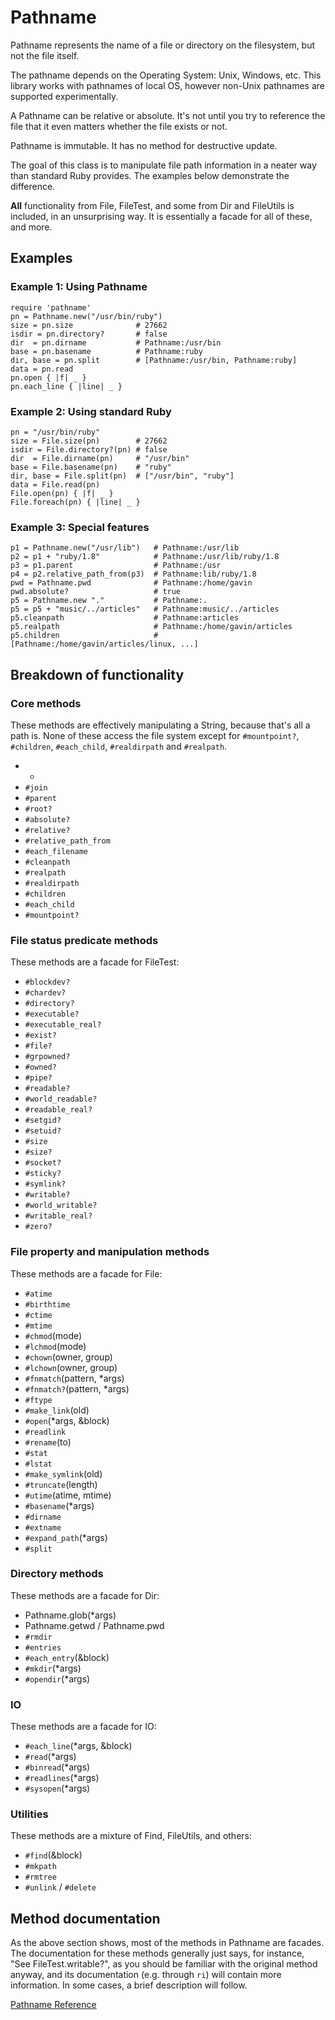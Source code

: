 # Pathname

Pathname represents the name of a file or directory on the filesystem, but not
the file itself.

The pathname depends on the Operating System: Unix, Windows, etc. This library
works with pathnames of local OS, however non-Unix pathnames are supported
experimentally.

A Pathname can be relative or absolute.  It's not until you try to reference
the file that it even matters whether the file exists or not.

Pathname is immutable.  It has no method for destructive update.

The goal of this class is to manipulate file path information in a neater way
than standard Ruby provides.  The examples below demonstrate the difference.

**All** functionality from File, FileTest, and some from Dir and FileUtils is
included, in an unsurprising way.  It is essentially a facade for all of
these, and more.

## Examples

### Example 1: Using Pathname

    require 'pathname'
    pn = Pathname.new("/usr/bin/ruby")
    size = pn.size              # 27662
    isdir = pn.directory?       # false
    dir  = pn.dirname           # Pathname:/usr/bin
    base = pn.basename          # Pathname:ruby
    dir, base = pn.split        # [Pathname:/usr/bin, Pathname:ruby]
    data = pn.read
    pn.open { |f| _ }
    pn.each_line { |line| _ }

### Example 2: Using standard Ruby

    pn = "/usr/bin/ruby"
    size = File.size(pn)        # 27662
    isdir = File.directory?(pn) # false
    dir  = File.dirname(pn)     # "/usr/bin"
    base = File.basename(pn)    # "ruby"
    dir, base = File.split(pn)  # ["/usr/bin", "ruby"]
    data = File.read(pn)
    File.open(pn) { |f| _ }
    File.foreach(pn) { |line| _ }

### Example 3: Special features

    p1 = Pathname.new("/usr/lib")   # Pathname:/usr/lib
    p2 = p1 + "ruby/1.8"            # Pathname:/usr/lib/ruby/1.8
    p3 = p1.parent                  # Pathname:/usr
    p4 = p2.relative_path_from(p3)  # Pathname:lib/ruby/1.8
    pwd = Pathname.pwd              # Pathname:/home/gavin
    pwd.absolute?                   # true
    p5 = Pathname.new "."           # Pathname:.
    p5 = p5 + "music/../articles"   # Pathname:music/../articles
    p5.cleanpath                    # Pathname:articles
    p5.realpath                     # Pathname:/home/gavin/articles
    p5.children                     # [Pathname:/home/gavin/articles/linux, ...]

## Breakdown of functionality

### Core methods

These methods are effectively manipulating a String, because that's all a path
is.  None of these access the file system except for `#mountpoint?`, `#children`,
`#each_child`, `#realdirpath` and `#realpath`.

*   +
*   `#join`
*   `#parent`
*   `#root?`
*   `#absolute?`
*   `#relative?`
*   `#relative_path_from`
*   `#each_filename`
*   `#cleanpath`
*   `#realpath`
*   `#realdirpath`
*   `#children`
*   `#each_child`
*   `#mountpoint?`


### File status predicate methods

These methods are a facade for FileTest:

*   `#blockdev?`
*   `#chardev?`
*   `#directory?`
*   `#executable?`
*   `#executable_real?`
*   `#exist?`
*   `#file?`
*   `#grpowned?`
*   `#owned?`
*   `#pipe?`
*   `#readable?`
*   `#world_readable?`
*   `#readable_real?`
*   `#setgid?`
*   `#setuid?`
*   `#size`
*   `#size?`
*   `#socket?`
*   `#sticky?`
*   `#symlink?`
*   `#writable?`
*   `#world_writable?`
*   `#writable_real?`
*   `#zero?`


### File property and manipulation methods

These methods are a facade for File:

*   `#atime`
*   `#birthtime`
*   `#ctime`
*   `#mtime`
*   `#chmod`(mode)
*   `#lchmod`(mode)
*   `#chown`(owner, group)
*   `#lchown`(owner, group)
*   `#fnmatch`(pattern, *args)
*   `#fnmatch?`(pattern, *args)
*   `#ftype`
*   `#make_link`(old)
*   `#open`(*args, &block)
*   `#readlink`
*   `#rename`(to)
*   `#stat`
*   `#lstat`
*   `#make_symlink`(old)
*   `#truncate`(length)
*   `#utime`(atime, mtime)
*   `#basename`(*args)
*   `#dirname`
*   `#extname`
*   `#expand_path`(*args)
*   `#split`


### Directory methods

These methods are a facade for Dir:

*   Pathname.glob(*args)
*   Pathname.getwd / Pathname.pwd
*   `#rmdir`
*   `#entries`
*   `#each_entry`(&block)
*   `#mkdir`(*args)
*   `#opendir`(*args)


### IO

These methods are a facade for IO:

*   `#each_line`(*args, &block)
*   `#read`(*args)
*   `#binread`(*args)
*   `#readlines`(*args)
*   `#sysopen`(*args)


### Utilities

These methods are a mixture of Find, FileUtils, and others:

*   `#find`(&block)
*   `#mkpath`
*   `#rmtree`
*   `#unlink` / `#delete`


## Method documentation

As the above section shows, most of the methods in Pathname are facades.  The
documentation for these methods generally just says, for instance, "See
FileTest.writable?", as you should be familiar with the original method
anyway, and its documentation (e.g. through `ri`) will contain more
information.  In some cases, a brief description will follow.

[Pathname Reference](https://ruby-doc.org/stdlib-2.5.0/libdoc/pathname/rdoc/Pathname.html)